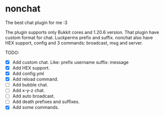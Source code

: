 # nonchat
 The best chat plugin for me :3

The plugin supports only Bukkit cores and 1.20.6 version.
That plugin have custom format for chat. Luckperms prefix and suffix.
nonchat also have HEX support, config and 3 commands: broadcast, msg and server.

TODO:
- [X] Add custom chat. Like: prefix username suffix: message
- [X] Add HEX support.
- [X] Add config.yml
- [X] Add reload command.
- [ ] Add bubble chat.
- [ ] Add x-y-z chat.
- [ ] Add auto broadcast.
- [ ] Add death prefixes and suffixes.
- [X] Add some commands.
